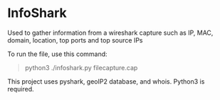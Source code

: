# InfoShark
Used to gather information from a wireshark capture such as IP, MAC, domain, location, top ports and top source IPs

To run the file, use this command:
> python3 ./infoshark.py filecapture.cap

This project uses pyshark, geoIP2 database, and whois. Python3 is required.
